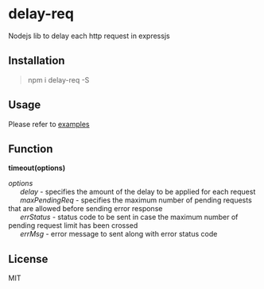 # delay-req
Nodejs lib to delay each http request  in expressjs










## Installation 

> npm i delay-req -S

## Usage 

Please refer to [examples](https://github.com/AkashBabu/delay-req/tree/master/examples)

## Function

**timeout(options)**

*options*  
    &nbsp;&nbsp;&nbsp;&nbsp;&nbsp;&nbsp;*delay* - specifies the amount of the delay to be applied for each request  
    &nbsp;&nbsp;&nbsp;&nbsp;&nbsp;&nbsp;*maxPendingReq* - specifies the maximum number of pending requests that are allowed before sending error response  
    &nbsp;&nbsp;&nbsp;&nbsp;&nbsp;&nbsp;*errStatus* - status code to be sent in case the maximum number of pending request limit has been crossed  
    &nbsp;&nbsp;&nbsp;&nbsp;&nbsp;&nbsp;*errMsg* - error message to sent along with error status code  

## License

MIT